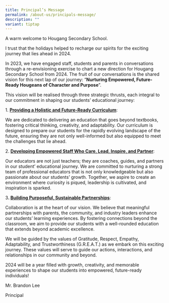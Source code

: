 ```yaml
---
title: Principal’s Message
permalink: /about-us/principals-message/
description: ""
variant: tiptap
---
```

<p>A warm welcome to Hougang Secondary School.</p><p>I trust that the holidays helped to recharge our spirits for the exciting journey that lies ahead in 2024.</p><p>In 2023, we have engaged staff, students and parents in conversations through a re-envisioning exercise to chart a new direction for Hougang Secondary School from 2024. The fruit of our conversations is the shared vision for this next lap of our journey: “<strong>Nurturing Empowered, Future-Ready Hougeans of Character and Purpose</strong>”.</p><p>This vision will be realised through three strategic thrusts, each integral to our commitment in shaping our students’ educational journey:</p><p>1. <strong><u>Providing a Holistic and Future-Ready Curriculum</u></strong>:</p><p>We are dedicated to delivering an education that goes beyond textbooks, fostering critical thinking, creativity, and adaptability. Our curriculum is designed to prepare our students for the rapidly evolving landscape of the future, ensuring they are not only well-informed but also equipped to meet the challenges that lie ahead.</p><p>2. <strong><u>Developing Empowered Staff Who Care, Lead, Inspire, and Partner</u></strong>:</p><p>Our educators are not just teachers; they are coaches, guides, and partners in our student’ educational journey. We are committed to nurturing a strong team of professional educators that is not only knowledgeable but also passionate about our students’ growth. Together, we aspire to create an environment where curiosity is piqued, leadership is cultivated, and inspiration is sparked.</p><p>3<strong>. <u>Building Purposeful, Sustainable Partnerships</u></strong>:</p><p>Collaboration is at the heart of our vision. We believe that meaningful partnerships with parents, the community, and industry leaders enhance our students’ learning experiences. By fostering connections beyond the classroom, we aim to provide our students with a well-rounded education that extends beyond academic excellence.</p><p>We will be guided by the values of Gratitude, Respect, Empathy, Adaptability, and Trustworthiness (G.R.E.A.T.) as we embark on this exciting journey. These values will serve to guide our actions, interactions, and relationships in our community and beyond.</p><p>2024 will be a year filled with growth, creativity, and memorable experiences to shape our students into empowered, future-ready individuals!</p><p>Mr. Brandon Lee</p><p>Principal</p>